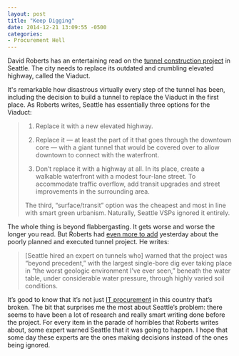 ```yaml
---
layout: post
title: "Keep Digging"
date: 2014-12-21 13:09:55 -0500
categories: 
- Procurement Hell
---
```


David Roberts has an entertaining read on the [tunnel construction project](http://grist.org/cities/seattles-unbelievable-transportation-megaproject-fustercluck/) in Seattle. The city needs to replace its outdated and crumbling elevated highway, called the Viaduct.

It's remarkable how disastrous virtually every step of the tunnel has been, including the decision to build a tunnel to replace the Viaduct in the first place. As Roberts writes, Seattle has essentially three options for the Viaduct:

> 1. Replace it with a new elevated highway.
>
> 2. Replace it — at least the part of it that goes through the downtown core — with a giant tunnel that would be covered over to allow downtown to connect with the waterfront.
>
> 3. Don’t replace it with a highway at all. In its place, create a walkable waterfront with a modest four-lane street. To accommodate traffic overflow, add transit upgrades and street improvements in the surrounding area.
>
> The third, “surface/transit” option was the cheapest and most in line with smart green urbanism. Naturally, Seattle VSPs ignored it entirely.

The whole thing is beyond flabbergasting. It gets worse and worse the longer you read. But Roberts had [even more to add](http://grist.org/cities/three-more-reasons-seattle-is-stuck-in-a-fustercluck/) yesterday about the poorly planned and executed tunnel project. He writes:

> [Seattle hired an expert on tunnels who] warned that the project was “beyond precedent,” with the largest single-bore dig ever taking place in “the worst geologic environment I’ve ever seen,” beneath the water table, under considerable water pressure, through highly varied soil conditions. 

It’s good to know that it’s not just [IT procurement](http://dobtco.github.io/fixing-procurement-ebook/final/fixing-procurement-ebook/) in this country that’s broken. The bit that surprises me the most about Seattle’s problem: there seems to have been a lot of research and really smart writing done before the project. For every item in the parade of horribles that Roberts writes about, some expert warned Seattle that it was going to happen. I hope that some day these experts are the ones making decisions instead of the ones being ignored. 